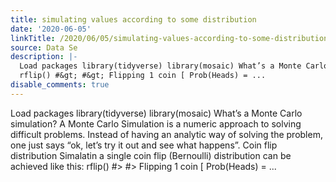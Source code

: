 ```yaml
---
title: simulating values according to some distribution
date: '2020-06-05'
linkTitle: /2020/06/05/simulating-values-according-to-some-distribution/
source: Data Se
description: |-
  Load packages library(tidyverse) library(mosaic) What’s a Monte Carlo simulation? A Monte Carlo Simulation is a numeric approach to solving difficult problems. Instead of having an analytic way of solving the problem, one just says “ok, let’s try it out and see what happens”. Coin flip distribution Simalatin a single coin flip (Bernoulli) distribution can be achieved like this:
  rflip() #&gt; #&gt; Flipping 1 coin [ Prob(Heads) = ...
disable_comments: true
---
```

Load packages library(tidyverse) library(mosaic) What’s a Monte Carlo simulation? A Monte Carlo Simulation is a numeric approach to solving difficult problems. Instead of having an analytic way of solving the problem, one just says “ok, let’s try it out and see what happens”. Coin flip distribution Simalatin a single coin flip (Bernoulli) distribution can be achieved like this:
rflip() #&gt; #&gt; Flipping 1 coin [ Prob(Heads) = ...